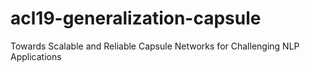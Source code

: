 # acl19-generalization-capsule
Towards Scalable and Reliable Capsule Networks for Challenging NLP Applications
